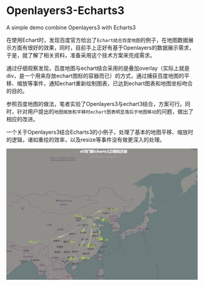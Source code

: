 # Openlayers3-Echarts3

A simple demo  combine Openlayers3 with Echarts3

在使用Echart时，发现百度官方给出了`Echart结合百度地图`的例子，在地图数据展示方面有很好的效果，同时，目前手上正好有基于Openlayers的数据展示需求，于是，就了解了相关资料，准备采用这个技术方案来完成需求。

通过仔细观察发现，百度地图与echart结合采用的是叠加overlay（实际上就是div，是一个用来存放echart图标的容器而已）的方式，通过捕获百度地图的平移、缩放等事件，通知echart重新绘制图表，已达到echart图表和地图坐标吻合的目的。

参照百度地图的做法，笔者实验了Openlayers3与echart3结合，方案可行。同时，针对用户提出的`地图缩放和平移时echart图表明显落后于地图移动`的问题，做出了相应的改进。

一个关于Openlayers3结合Echarts3的小例子，处理了基本的地图平移、缩放时的逻辑，诸如重绘的效率，以及resize等事件没有做更深入的处理。

![效果图](/images/1.png)

